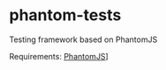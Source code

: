 # phantom-tests
Testing framework based on PhantomJS

Requirements: [PhantomJS](http://phantomjs.org/)]
